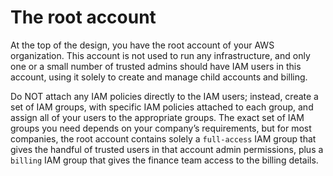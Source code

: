 # The root account

At the top of the design, you have the root account of your AWS organization. This account is not used to run any
infrastructure, and only one or a small number of trusted admins should have IAM users in this account, using it
solely to create and manage child accounts and billing.

Do NOT attach any IAM policies directly to the IAM users; instead, create a set of IAM groups, with specific IAM
policies attached to each group, and assign all of your users to the appropriate groups. The exact set of IAM groups
you need depends on your company’s requirements, but for most companies, the root account contains solely a
`full-access` IAM group that gives the handful of trusted users in that account admin permissions, plus a `billing`
IAM group that gives the finance team access to the billing details.


<!-- ##DOCS-SOURCER-START
{"sourcePlugin":"local-copier","hash":"1121dc71681544ba526d79d51610b718"}
##DOCS-SOURCER-END -->

